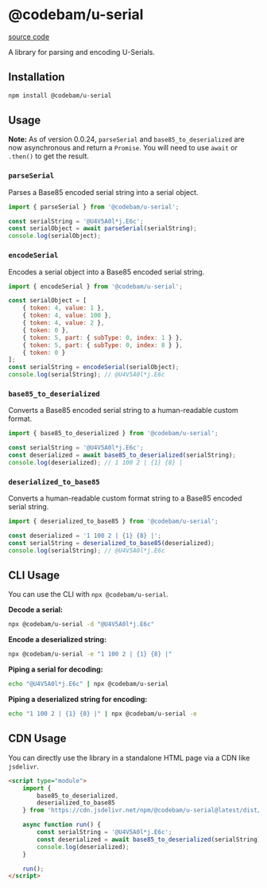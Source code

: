 # @codebam/u-serial

[source code](https://github.com/codebam/serial-mutation-engine)

A library for parsing and encoding U-Serials.

## Installation

```bash
npm install @codebam/u-serial
```

## Usage

**Note:** As of version 0.0.24, `parseSerial` and `base85_to_deserialized` are now asynchronous and return a `Promise`. You will need to use `await` or `.then()` to get the result.

### `parseSerial`

Parses a Base85 encoded serial string into a serial object.

```javascript
import { parseSerial } from '@codebam/u-serial';

const serialString = '@U4V5A0l*j.E6c';
const serialObject = await parseSerial(serialString);
console.log(serialObject);
```

### `encodeSerial`

Encodes a serial object into a Base85 encoded serial string.

```javascript
import { encodeSerial } from '@codebam/u-serial';

const serialObject = [
	{ token: 4, value: 1 },
	{ token: 4, value: 100 },
	{ token: 4, value: 2 },
	{ token: 0 },
	{ token: 5, part: { subType: 0, index: 1 } },
	{ token: 5, part: { subType: 0, index: 8 } },
	{ token: 0 }
];
const serialString = encodeSerial(serialObject);
console.log(serialString); // @U4V5A0l*j.E6c
```

### `base85_to_deserialized`

Converts a Base85 encoded serial string to a human-readable custom format.

```javascript
import { base85_to_deserialized } from '@codebam/u-serial';

const serialString = '@U4V5A0l*j.E6c';
const deserialized = await base85_to_deserialized(serialString);
console.log(deserialized); // 1 100 2 | {1} {8} |
```

### `deserialized_to_base85`

Converts a human-readable custom format string to a Base85 encoded serial string.

```javascript
import { deserialized_to_base85 } from '@codebam/u-serial';

const deserialized = '1 100 2 | {1} {8} |';
const serialString = deserialized_to_base85(deserialized);
console.log(serialString); // @U4V5A0l*j.E6c
```

## CLI Usage

You can use the CLI with `npx @codebam/u-serial`.

**Decode a serial:**

```bash
npx @codebam/u-serial -d "@U4V5A0l*j.E6c"
```

**Encode a deserialized string:**

```bash
npx @codebam/u-serial -e "1 100 2 | {1} {8} |"
```

**Piping a serial for decoding:**

```bash
echo "@U4V5A0l*j.E6c" | npx @codebam/u-serial
```

**Piping a deserialized string for encoding:**

```bash
echo "1 100 2 | {1} {8} |" | npx @codebam/u-serial -e
```

## CDN Usage

You can directly use the library in a standalone HTML page via a CDN like `jsdelivr`.

```html
<script type="module">
	import {
		base85_to_deserialized,
		deserialized_to_base85
	} from 'https://cdn.jsdelivr.net/npm/@codebam/u-serial@latest/dist/api.js';

    async function run() {
        const serialString = '@U4V5A0l*j.E6c';
        const deserialized = await base85_to_deserialized(serialString);
        console.log(deserialized);
    }

    run();
</script>
```